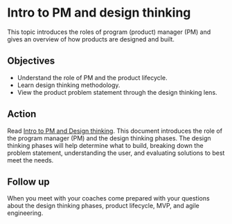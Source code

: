 # Intro to PM and design thinking

This topic introduces the roles of program (product) manager (PM) and gives an overview of how products are designed and built.

## Objectives

* Understand the role of PM and the product lifecycle.
* Learn design thinking methodology.
* View the product problem statement through the design thinking lens.

## Action

Read [Intro to PM and Design thinking](https://github.com/tnt-summer-academy/Curriculum/blob/main/Reference/Product%20decks/1.0%20-%20Intro%20to%20pm%20and%20design%20thinking.pdf). This document introduces the role of the program manager (PM) and the design thinking phases. The design thinking phases will help determine what to build, breaking down the problem statement, understanding the user, and evaluating solutions to best meet the needs.

## Follow up

When you meet with your coaches come prepared with your questions about the design thinking phases, product lifecycle, MVP, and agile engineering.
